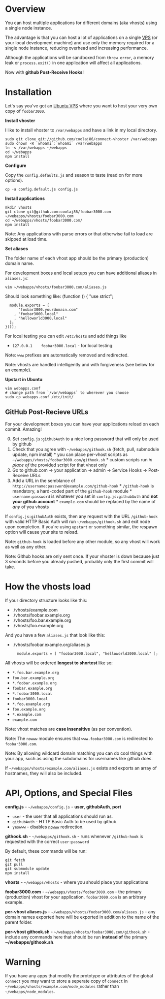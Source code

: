 Overview
===

You can host multiple applications for different domains (aka vhosts) using a single node instance.

The advantage is that you can host a lot of applications on a single [VPS](http://www.thrustvps.com/vps/advancedvps/) (or your local development machine) and use only the memory required for a single node instance, reducing overhead and increasing performance.

Although the applications will be sandboxed from `throw error`, a memory leak or `process.exit()` in one application will affect all applications.

Now with **github Post-Receive Hooks**!

Installation
===

Let's say you've got an [Ubuntu VPS](http://www.thrustvps.com/vps/advancedvps/) where you want to host your very own copy of `foobar3000`.

**Install vhoster**

I like to install vhoster to `/var/webapps` and have a link in my local directory.

    sudo git clone git://github.com/coolaj86/connect-vhoster /var/webapps
    sudo chown -R `whoami`:`whoami` /var/webapps
    ln -s /var/webapps ~/webapps
    cd ~/webapps
    npm install

**Configure**

Copy the `config.defaults.js` and season to taste (read on for more options).

    cp -a config.default.js config.js

**Install applications**

    mkdir vhosts
    git clone git@github.com:coolaj86/foobar3000.com ~/webapps/vhosts/foobar3000.com
    cd ~/webapps/vhosts/foobar3000.com/
    npm install

Note: Any applications with parse errors or that otherwise fail to load are skipped at load time.

**Set aliases**

The folder name of each vhost app should be the primary (production) domain name.

For development boxes and local setups you can have additional aliases in `aliases.js`:

    vim ~/webapps/vhosts/foobar3000.com/aliases.js

Should look something like:
    (function () {
      "use strict";

      module.exports = [
          "foobar3000.yourdomain.com"
        , "foobar3000.local"
        , "helloworld3000.local"
      ];
    }());

For local testing you can edit `/etc/hosts` and add things like

  * `127.0.0.1    foobar3000.local` - for local testing

Note: `www` prefixes are automatically removed and redirected.

Note: vhosts are handled intelligently and with forgiveness (see below for an example).

**Upstart in Ubuntu**

    vim webapps.conf
    # change path from `/var/webapps` to wherever you choose
    sudo cp webapps.conf /etc/init/

GitHub Post-Recieve URLs
---

For your development boxes you can have your applications reload on each commit. Amazing!

  0. Set `config.js:githubAuth` to a nice long password that will only be used by github
  0. Check that you agree with `~/webapps/githook.sh` (fetch, pull, submodule update, npm install)
    * you can place per-vhost scripts as `~/webapps/vhosts/foobar3000.com/githook.sh`
    * custom scripts run *in place of* the provided script for that vhost only
  0. Go to github.com -> your application -> admin -> Service Hooks -> Post-Receive URLs
  0. Add a URL in the semblance of `http://username:password@example.com/github-hook`
    * `/github-hook` is mandatory, a hard-coded part of the `github-hook` module
    * `username:password` is whatever you set in `config.js:githubAuth` and **not your github account**
    * `example.com` should be replaced by the name of *any* of you vhosts

If `config.js:githubAuth` exists, then any request with the URL `/github-hook` with valid HTTP Basic Auth will run `~/webapps/githook.sh` and exit node upon completion. If you're using `upstart` or something similar, the respawn option will cause your site to reload.

Note: `github-hook` is loaded before any other module, so any vhost will work as well as any other.

Note: Github hooks are only sent once. If your vhoster is down because just 3 seconds before you already pushed, probably only the first commit will take.

How the vhosts load
===

If your directory structure looks like this:

  * ./vhosts/example.com
  * ./vhosts/foobar.example.org
  * ./vhosts/foo.bar.example.org
  * ./vhosts/foo.example.org

And you have a few `aliases.js` that look like this:

  * ./vhosts/foobar.example.org/aliases.js

          module.exports = [ "foobar3000.local", "helloworld3000.local" ];

All vhosts will be ordered **longest to shortest** like so:

  * `*.foo.bar.example.org`
  * `foo.bar.example.org`
  * `*.foobar.example.org`
  * `foobar.example.org`
  * `*.foobar3000.local`
  * `foobar3000.local`
  * `*.foo.example.org`
  * `foo.example.org`
  * `*.example.com`
  * `example.com`

Note: vhost matches are **case insensitive** (as per convention).

Note: The `nowww` module ensures that `www.foobar3000.com` is redirected to `foobar3000.com`.

Note: By allowing wildcard domain matching you can do cool things with your app, such as using the subdomains for usernames like github does.

If `~/webapps/vhosts/example.com/aliases.js` exists and exports an array of hostnames, they will also be included.

API, Options, and Special Files
===

**config.js** - `~/webapps/config.js` - **user**, **githubAuth**, **port**

  * `user` - the user that all applications should run as.
  * `githubAuth` - HTTP Basic Auth to be used by github.
  * `yeswww` - disables [`nowww`](https://github.com/coolaj86/jason/tree/master/connect-nowww) redirection.

**githook.sh** - `~/webapps/githook.sh` - runs whenever `/github-hook` is requested with the correct `user:password`

By default, these commands will be run:

    git fetch
    git pull
    git submodule update
    npm install

**vhosts** - `~/webapps/vhosts` - where you should place your applications

**foobar3000.com** - `~/webapps/vhosts/foobar3000.com` - the primary (production) vhost for your application. `foobar3000.com` is an arbitrary example.

**per-vhost aliases.js** - `~/webapps/vhosts/foobar3000.com/aliases.js` - any domain names exported here will be exported in addition to the name of the parent folder.
  
**per-vhost githook.sh** - `~/webapps/vhosts/foobar3000.com/githook.sh` - include any commands here that should be run **instead of** the primary **~/webapps/githook.sh**.

  
Warning
===

If you have any apps that modify the prototype or attributes of the global `connect` you may want to store a seperate copy of `connect` in `~/webapps/vhosts/example.com/node_modules` rather than `~/webapps/node_modules`.
